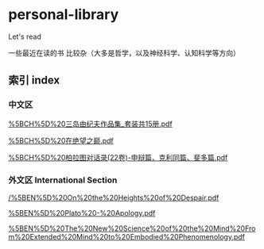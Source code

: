 # personal-library
Let's read

一些最近在读的书 比较杂（大多是哲学，以及神经科学、认知科学等方向）

## 索引 index
### 中文区
[%5BCH%5D%20三岛由纪夫作品集_套装共15册.pdf](https://github.com/PMogu/personal-library/blob/main/%5BCH%5D%20三岛由纪夫作品集_套装共15册.pdf)

[%5BCH%5D%20在绝望之巅.pdf](https://github.com/PMogu/personal-library/blob/main/%5BCH%5D%20在绝望之巅.pdf)

[%5BCH%5D%20柏拉图对话录(22卷)-申辩篇、克利同篇、斐多篇.pdf](https://github.com/PMogu/personal-library/blob/main/%5BCH%5D%20柏拉图对话录(22卷)-申辩篇、克利同篇、斐多篇.pdf)

### 外文区 International Section
[/%5BEN%5D%20On%20the%20Heights%20of%20Despair.pdf](https://github.com/PMogu/personal-library/blob/main/%5BEN%5D%20On%20the%20Heights%20of%20Despair.pdf)

[%5BEN%5D%20Plato%20-%20Apology.pdf](https://github.com/PMogu/personal-library/blob/main/%5BEN%5D%20Plato%20-%20Apology.pdf)

[%5BEN%5D%20The%20New%20Science%20of%20the%20Mind%20From%20Extended%20Mind%20to%20Embodied%20Phenomenology.pdf](https://github.com/PMogu/personal-library/blob/main/%5BEN%5D%20The%20New%20Science%20of%20the%20Mind%20From%20Extended%20Mind%20to%20Embodied%20Phenomenology.pdf)

